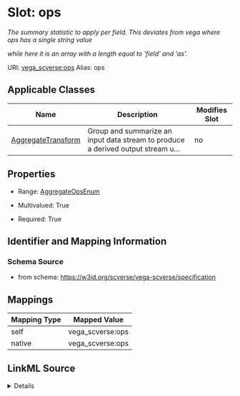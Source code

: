 

# Slot: ops 


_The summary statistic to apply per field. This deviates from vega where ops has a single string value_

_while here it is an array with a length equal to 'field' and 'as'._





URI: [vega_scverse:ops](https://w3id.org/scverse/vega-scverse/ops)
Alias: ops

<!-- no inheritance hierarchy -->





## Applicable Classes

| Name | Description | Modifies Slot |
| --- | --- | --- |
| [AggregateTransform](AggregateTransform.md) | Group and summarize an input data stream to produce a derived output stream u... |  no  |







## Properties

* Range: [AggregateOpsEnum](AggregateOpsEnum.md)

* Multivalued: True

* Required: True





## Identifier and Mapping Information







### Schema Source


* from schema: https://w3id.org/scverse/vega-scverse/specification




## Mappings

| Mapping Type | Mapped Value |
| ---  | ---  |
| self | vega_scverse:ops |
| native | vega_scverse:ops |




## LinkML Source

<details>
```yaml
name: ops
description: 'The summary statistic to apply per field. This deviates from vega where
  ops has a single string value

  while here it is an array with a length equal to ''field'' and ''as''.'
from_schema: https://w3id.org/scverse/vega-scverse/specification
rank: 1000
alias: ops
owner: AggregateTransform
domain_of:
- AggregateTransform
range: AggregateOpsEnum
required: true
multivalued: true

```
</details>